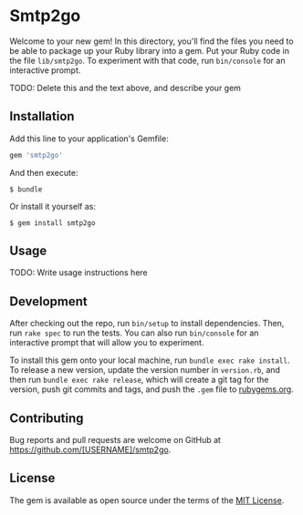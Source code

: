 # Smtp2go

Welcome to your new gem! In this directory, you'll find the files you need to be able to package up your Ruby library into a gem. Put your Ruby code in the file `lib/smtp2go`. To experiment with that code, run `bin/console` for an interactive prompt.

TODO: Delete this and the text above, and describe your gem

## Installation

Add this line to your application's Gemfile:

```ruby
gem 'smtp2go'
```

And then execute:

    $ bundle

Or install it yourself as:

    $ gem install smtp2go

## Usage

TODO: Write usage instructions here

## Development

After checking out the repo, run `bin/setup` to install dependencies. Then, run `rake spec` to run the tests. You can also run `bin/console` for an interactive prompt that will allow you to experiment.

To install this gem onto your local machine, run `bundle exec rake install`. To release a new version, update the version number in `version.rb`, and then run `bundle exec rake release`, which will create a git tag for the version, push git commits and tags, and push the `.gem` file to [rubygems.org](https://rubygems.org).

## Contributing

Bug reports and pull requests are welcome on GitHub at https://github.com/[USERNAME]/smtp2go.


## License

The gem is available as open source under the terms of the [MIT License](http://opensource.org/licenses/MIT).

